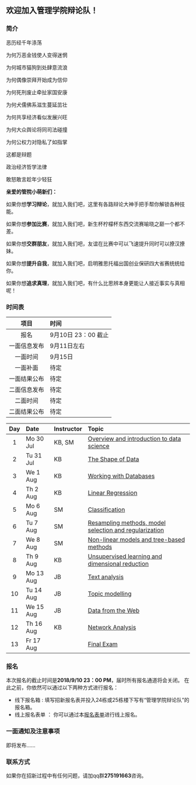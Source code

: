 ## 欢迎加入管理学院辩论队！


### 简介
恶历经千年涤荡

为何万恶金钱使人变得迷惘

为何城市猫狗到处肆意流浪

为何偶像崇拜开始成为信仰

为何死刑废止牵扯家国安康

为何犬儒佛系滋生蔓延茁壮

为何共享经济看似发展兴旺

为何大众舆论将同司法碰撞

为何公权力对隐私了如指掌

这都是辩题

政治经济哲学法律

敢怒敢言趁年少轻狂

**亲爱的管院小萌新们：**

  如果你想**学习辩论**，就加入我们吧，这里有各路辩论大神手把手帮你解锁各种技能。

  如果你想**参加比赛**，就加入我们吧，新生杯柠檬杯东西交流赛喻晓之巅一个都不差。

  如果你想**交群朋友**，就加入我们吧，友谊在比赛中可以飞速提升同时可以撩汉撩妹。

  如果你想**提升自我**，就加入我们吧，启明雅思托福出国创业保研四大省赛统统给你。

  如果你想**追求真理**，就加入我们吧，有什么比思辨本身更能让人接近事实与真相呢！


### 时间表
| 项目 | 时间 |
|:----:|:-----|
| 报名        | 9月10日 23：00 截止 |
| 一面信息发布 | 9月11日左右 |
| 一面时间     | 9月15日 |
| 一面补面     | 待定 |
| 一面结果公布 | 待定 |
| 二面信息发布 | 待定 |
| 二面时间     | 待定 |
| 二面结果公布 | 待定 |

| Day | Date      | Instructor | Topic |
|:---:|:----------|:-----------|:------|
| 1  | Mo 30 Jul | KB, SM     | [Overview and introduction to data science](#1-overview-and-introduction-to-data-science) |
| 2  | Tu 31 Jul | KB         | [The Shape of Data](#2-the-shape-of-data) |
| 3  | We 1 Aug  | KB         | [Working with Databases](#3-working-with-databases) |
| 4  | Th 2 Aug  | KB         | [Linear Regression](#4-linear-regression) |
| 5  | Mo 6 Aug  | SM         | [Classification](#5-classification) |
| 6  | Tu 7 Aug  | SM         | [Resampling methods, model selection and regularization](#6-resampling-methods-model-selection-and-regularization) |
| 7  | We 8 Aug  | SM         | [Non-linear models and tree-based methods](#7-non-linear-models-and-tree-based-methods) |
| 8  | Th 9 Aug  | KB         | [Unsupervised learning and dimensional reduction](#8-unsupervised-learning-and-dimensional-reduction) |
| 9  | Mo 13 Aug | JB         | [Text analysis](#9-text-analysis) |
| 10 | Tu 14 Aug | JB         | [Topic modelling](#10-topic-modelling) |
| 11 | We 15 Aug | JB         | [Data from the Web](#11-data-from-the-web) |
| 12 | Th 16 Aug | KB         | [Network Analysis](#12-network-analysis) |
| 13 | Fr 17 Aug |            | [Final Exam](#assessment) |

### 报名
 本次报名的截止时间是**2018/9/10 23：00 PM**，届时所有报名通道将会关闭。
 在此之前，你依然可以通过以下两种方式进行报名：
 - 线下报名箱 : 填写招新报名表并投入24栋或25栋楼下写有“管理学院辩论队”的报名箱。
 - 线上报名表单 ： 你可以通过本[报名表单](https://www.wjx.top/m/27387814.aspx)进行线上报名。

### 一面通知及注意事项
即将发布......

### 联系方式
如果你在招新过程中有任何问题，请加qq群**275191663**咨询。
